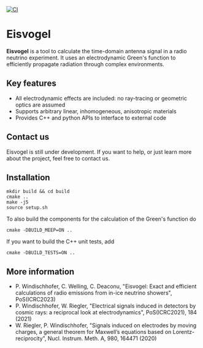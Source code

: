 [![CI](https://github.com/philippwindischhofer/Eisvogel/actions/workflows/build-ci.yml/badge.svg)](https://github.com/philippwindischhofer/Eisvogel/actions/workflows/build-ci.yml)

# Eisvogel

**Eisvogel** is a tool to calculate the time-domain antenna signal in a radio neutrino experiment.
It uses an electrodynamic Green's function to efficiently propagate radiation through complex environments.

## Key features

- All electrodynamic effects are included: no ray-tracing or geometric optics are assumed
- Supports arbitrary linear, inhomogeneous, anisotropic materials
- Provides C++ and python APIs to interface to external code

## Contact us

Eisvogel is still under development. If you want to help, or just learn more about the project, feel free to contact us.

## Installation

```
mkdir build && cd build
cmake ..
make -j5
source setup.sh
```

To also build the components for the calculation of the Green's function do

```
cmake -DBUILD_MEEP=ON ..
```

If you want to build the C++ unit tests, add

```
cmake -DBUILD_TESTS=ON ..
```

## More information

- P. Windischhofer, C. Welling, C. Deaconu, "Eisvogel: Exact and efficient calculations of radio emissions from in-ice neutrino showers", PoS(ICRC2023)
- P. Windischhofer, W. Riegler, "Electrical signals induced in detectors by cosmic rays: a reciprocal look at electrodynamics", PoS(ICRC2021), 184 (2021)
- W. Riegler, P. Windischhofer, "Signals induced on electrodes by moving charges, a general theorem for Maxwell’s equations based on Lorentz-reciprocity", Nucl. Instrum. Meth. A, 980, 164471 (2020)